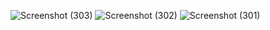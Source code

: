 ![Screenshot (303)](https://github.com/user-attachments/assets/4025cfc9-5cd7-4e94-970e-1720365debed)
![Screenshot (302)](https://github.com/user-attachments/assets/3ace7bdd-9025-41a8-98b3-6c8f5a8c703f)
![Screenshot (301)](https://github.com/user-attachments/assets/f521c0c7-1479-4338-8122-bcbbe2d96032)
